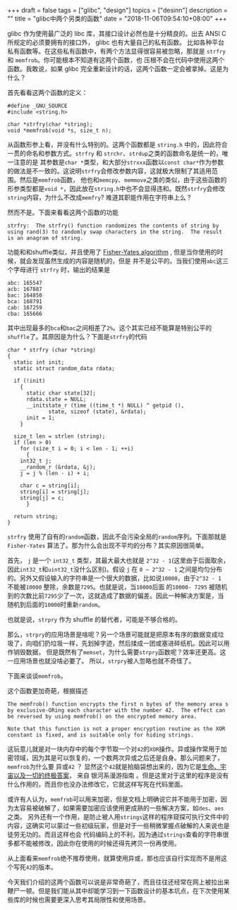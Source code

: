 +++
draft = false
tags = ["glibc", "design"]
topics = ["desinn"]
description = ""
title = "glibc中两个另类的函数"
date = "2018-11-06T09:54:10+08:00"
+++

glibc 作为使用最广泛的 libc 库，其接口设计必然也是十分精良的。出去 ANSI C 所规定的必须要拥有的接口外， glibc 也有大量自己的私有函数。
比如各种平台私有函数等。在这些私有函数中，有两个方法显得很容易被忽略，那就是 `strfry` 和 `memfrob`。你可能根本不知道有这两个函数，也
压根不会在代码中使用这两个函数。我敢说，如果 glibc 完全重新设计的话，这两个函数一定会被拿掉。这是为什么？

首先看看这两个函数的定义：
```
#define _GNU_SOURCE        
#include <string.h>

char *strfry(char *string);
void *memfrob(void *s, size_t n);
```
从函数形参上看，并没有什么特别的。这两个函数都是 `string.h` 中的，因此符合一贯的命名和参数方式。`strfry` 和 `strchr`、`strdup`之类的函数命名是统一的，唯一注意的是
其参数是`char *`类型，和大部分`strxxx`函数以`const char*`作为参数的做法是不一致的。这说明`strfry`会修改参数内容，这就极大限制了其适用范围。然后是`memfrob`函数，
他也和`memcpy`、`memmove`之类的类似，由于这些函数的形参类型都是`void *`，因此放在`string.h`中也不会显得违和。既然`strfry`会修改`string`内容，为什么不改成`memfry`?
难道其职能作用在字符串上么？

然而不是。下面来看看这两个函数的功能

```
strfry:  The strfry() function randomizes the contents of string by using rand(3) to randomly swap characters in the string.  The result is an anagram of string.
```

功能和和shuffle类似，并且使用了 [Fisher-Yates algorithm](https://en.wikipedia.org/wiki/Fisher%E2%80%93Yates_shuffle) , 但是当你使用的时候，就会发现虽然生成的内容是随机的，但是
并不是公平的。当我们使用`abc`这三个字母进行 `strfry` 时，输出的结果是
```
abc: 165547
acb: 167887
bac: 164850
bca: 168791
cab: 167259
cba: 165666
```
其中出现最多的`bca`和`bac`之间相差了`2%`。这个其实已经不能算是特别公平的`shuffle`了。其原因是为什么？下面是`strfry`的代码
```
char * strfry (char *string)
{
  static int init;
  static struct random_data rdata;

  if (!init)
    {
      static char state[32];
      rdata.state = NULL;
      __initstate_r (time ((time_t *) NULL) ^ getpid (),
		     state, sizeof (state), &rdata);
      init = 1;
    }

  size_t len = strlen (string);
  if (len > 0)
    for (size_t i = 0; i < len - 1; ++i)
      {
	int32_t j;
	__random_r (&rdata, &j);
	j = j % (len - i) + i;

	char c = string[i];
	string[i] = string[j];
	string[j] = c;
      }

  return string;
}
```
`strfry` 使用了自有的`random`函数，因此不会污染全局的`random`序列。下面那就是 `Fisher-Yates` 算法了。那为什么会出现不平均的分布？其实原因很简单。

首先， `j` 是一个 `int32_t` 类型，其最大最大也就是 `2^32 - 1`(这里由于后面取余，因此`int32_t`和`uint32_t`没什么区别)。假设 `j` 在 `0 ~ 2^32 - 1`
之间是均匀分布的。另外又假设输入的字符串是一个很大的数据，比如说`10000`，由于`2^32 - 1 `不能被`10000` 整除，余数是`7295`。也就是说，当`10000`后面
的`10000- 7295` 被随机到的次数比前`7295`少了一次，这就造成了数据的偏差。因此一种解决方案是，当随机到后面的`10000`时重新`random`。

也就是说，`strpry` 作为 shuffle 的替代者，可能是不够合格的。

那么，`strpry`的应用场景是啥呢？另一个场景可能就是把原本有序的数据变成垃圾了，向咱们扔垃圾一样，先划掉字迹，然后揉成一团或塞进碎纸机。因此可以用作销毁数据，
但是既然有了`memset`，为什么需要`strpry`函数呢？效率还更高。这一应用场景也就没啥必要了。 所以，`strpry`被人忽略也就不奇怪了。


下面来谈谈`memfrob`。

这个函数更加奇葩，根据描述
```
The memfrob() function encrypts the first n bytes of the memory area s by exclusive-ORing each character with the number 42.  The effect can be reversed by using memfrob() on the encrypted memory area.

Note that this function is not a proper encryption routine as the XOR constant is fixed, and is suitable only for hiding strings.
```

这玩意儿就是对一块内存中的每个字节取一个对`42`的`XOR`操作。异或操作常用于加密领域，因为其是可以恢复的，一个数两次异或之后还是自身。那么问题来了，`memfrob`为什么要
异或`42` ？ 显然这个`42`就是拍脑袋想出来的，因为它是[生命、宇宙以及一切的终极答案](https://zh.wikipedia.org/wiki/%E7%94%9F%E5%91%BD%E3%80%81%E5%AE%87%E5%AE%99%E4%BB%A5%E5%8F%8A%E4%BB%BB%E4%BD%95%E4%BA%8B%E6%83%85%E7%9A%84%E7%B5%82%E6%A5%B5%E7%AD%94%E6%A1%88)，
来自 银河系漫游指南 。但是这里对于这里的程序是没有什么作用的，而且你也没办法修改它，它就这样写死在代码里面。

或许有人认为，`memfrob`可以用来加密，但是文档上明确说它并不能用于加密，因为太容易被破解了，如果需要加密应该使用更成熟的一些解决方案，如`des`、`aes`之类。
另外还有一个作用，是防止被人用`strings`这样的程序窥探可执行文件中的内容，这确实可以蒙过一些初级玩家，但是对于一些稍微掌握点破解的人来说也是徒劳无功的。而且这样也会
代码编码上的不利，因为通过`strings`查看的字符串很多都不能被修改，因此你在使用的时候还得先拷贝一份再使用。

从上面看来`memfrob`绝不推荐使用，就算使用异或，那也应该自行实现而不是用这个写死`42`的版本。

今天我们介绍的这两个函数可以说是非常奇葩了，而且往往还经常在网上被拉出来鞭尸一顿。但是我们能从其中却能学习到一下函数设计的基本坑点，在下次使用某些库的时候也需要更深入思考其局限性和使用场景。